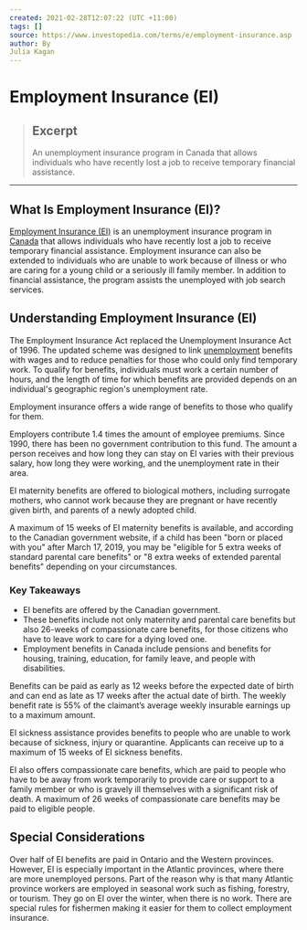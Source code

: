 ```yaml
---
created: 2021-02-28T12:07:22 (UTC +11:00)
tags: []
source: https://www.investopedia.com/terms/e/employment-insurance.asp
author: By
Julia Kagan
---
```


# Employment Insurance (EI)

> ## Excerpt
> An unemployment insurance program in Canada that allows individuals who have recently lost a job to receive temporary financial assistance.

---
## What Is Employment Insurance (EI)?

[Employment Insurance (EI)](https://www.canada.ca/en/services/benefits/ei.html) is an unemployment insurance program in [Canada](https://www.investopedia.com/articles/personal-finance/021715/economic-indicators-canada.asp) that allows individuals who have recently lost a job to receive temporary financial assistance. Employment insurance can also be extended to individuals who are unable to work because of illness or who are caring for a young child or a seriously ill family member. In addition to financial assistance, the program assists the unemployed with job search services.

## Understanding Employment Insurance (EI)

The Employment Insurance Act replaced the Unemployment Insurance Act of 1996. The updated scheme was designed to link [unemployment](https://www.investopedia.com/articles/personal-finance/062315/unemployment-rates-country.asp) benefits with wages and to reduce penalties for those who could only find temporary work. To qualify for benefits, individuals must work a certain number of hours, and the length of time for which benefits are provided depends on an individual's geographic region's unemployment rate. 

Employment insurance offers a wide range of benefits to those who qualify for them.

Employers contribute 1.4 times the amount of employee premiums. Since 1990, there has been no government contribution to this fund. The amount a person receives and how long they can stay on EI varies with their previous salary, how long they were working, and the unemployment rate in their area. 

EI maternity benefits are offered to biological mothers, including surrogate mothers, who cannot work because they are pregnant or have recently given birth, and parents of a newly adopted child.

A maximum of 15 weeks of EI maternity benefits is available, and according to the Canadian government website, if a child has been "born or placed with you" after March 17, 2019, you may be "eligible for 5 extra weeks of standard parental care benefits" or "8 extra weeks of extended parental benefits" depending on your circumstances.

### Key Takeaways

-   EI benefits are offered by the Canadian government.
-   These benefits include not only maternity and parental care benefits but also 26-weeks of compassionate care benefits, for those citizens who have to leave work to care for a dying loved one.
-   Employment benefits in Canada include pensions and benefits for housing, training, education, for family leave, and people with disabilities.

Benefits can be paid as early as 12 weeks before the expected date of birth and can end as late as 17 weeks after the actual date of birth. The weekly benefit rate is 55% of the claimant’s average weekly insurable earnings up to a maximum amount.

EI sickness assistance provides benefits to people who are unable to work because of sickness, injury or quarantine. Applicants can receive up to a maximum of 15 weeks of EI sickness benefits.

EI also offers compassionate care benefits, which are paid to people who have to be away from work temporarily to provide care or support to a family member or who is gravely ill themselves with a significant risk of death. A maximum of 26 weeks of compassionate care benefits may be paid to eligible people.

## Special Considerations

Over half of EI benefits are paid in Ontario and the Western provinces. However, EI is especially important in the Atlantic provinces, where there are more unemployed persons. Part of the reason why is that many Atlantic province workers are employed in seasonal work such as fishing, forestry, or tourism. They go on EI over the winter, when there is no work. There are special rules for fishermen making it easier for them to collect employment insurance.
